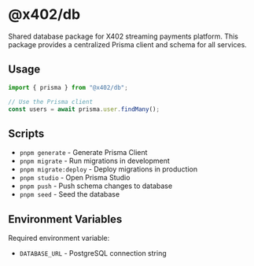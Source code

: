 # @x402/db

Shared database package for X402 streaming payments platform. This package provides a centralized Prisma client and schema for all services.

## Usage

```typescript
import { prisma } from "@x402/db";

// Use the Prisma client
const users = await prisma.user.findMany();
```

## Scripts

- `pnpm generate` - Generate Prisma Client
- `pnpm migrate` - Run migrations in development
- `pnpm migrate:deploy` - Deploy migrations in production
- `pnpm studio` - Open Prisma Studio
- `pnpm push` - Push schema changes to database
- `pnpm seed` - Seed the database

## Environment Variables

Required environment variable:
- `DATABASE_URL` - PostgreSQL connection string

